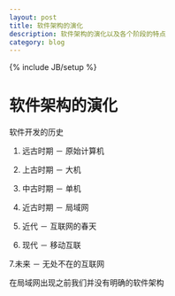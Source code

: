 ```yaml
---
layout: post
title: 软件架构的演化
description: 软件架构的演化以及各个阶段的特点
category: blog
---
```

{% include JB/setup %}

软件架构的演化
==============

软件开发的历史

1. 远古时期 － 原始计算机

2. 上古时期 － 大机

3. 中古时期 － 单机

4. 近古时期 － 局域网

5. 近代 － 互联网的春天

6. 现代 － 移动互联

7.未来 － 无处不在的互联网

在局域网出现之前我们并没有明确的软件架构

